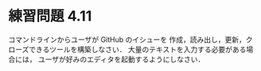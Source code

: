 # 練習問題 4.11

コマンドラインからユーザが GitHub のイシューを
作成，読み出し，更新，クローズできるツールを構築しなさい．
大量のテキストを入力する必要がある場合には，
ユーザが好みのエディタを起動するようにしなさい．
